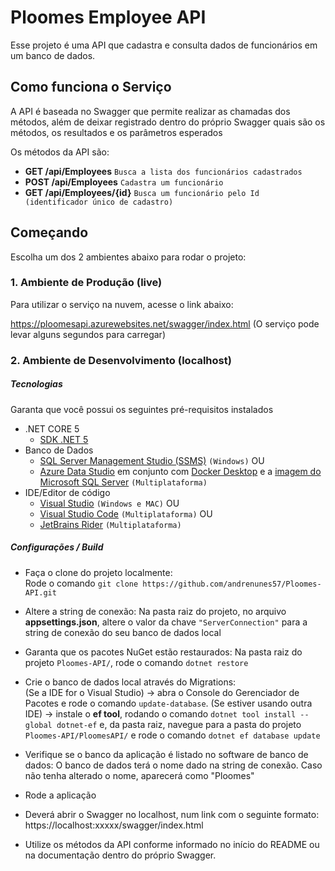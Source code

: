 # Ploomes Employee API

Esse projeto é uma API que cadastra e consulta dados de funcionários em um banco de dados.  

## Como funciona o Serviço
A API é baseada no Swagger que permite realizar as chamadas dos métodos, além de deixar registrado dentro do próprio Swagger quais são os métodos, os resultados e os parâmetros esperados

Os métodos da API são: 

 * **GET /api/Employees** `Busca a lista dos funcionários cadastrados`
 * **POST /api/Employees** `Cadastra um funcionário` 
 * **GET /api/Employees/{id}** `Busca um funcionário pelo Id (identificador único de cadastro)`

## Começando
Escolha um dos 2 ambientes abaixo para rodar o projeto:

### 1. Ambiente de Produção (live)

Para utilizar o serviço na nuvem, acesse o link abaixo:

https://ploomesapi.azurewebsites.net/swagger/index.html
(O serviço pode levar alguns segundos para carregar)


### 2. Ambiente de Desenvolvimento (localhost)

##### Tecnologias 
Garanta que você possui os seguintes pré-requisitos instalados

  * .NET CORE 5
    * [SDK .NET 5](https://dotnet.microsoft.com/en-us/download/dotnet/5.0)
  * Banco de Dados
    * [SQL Server Management Studio (SSMS)](https://docs.microsoft.com/pt-br/sql/ssms/download-sql-server-management-studio-ssms?view=sql-server-ver15#download-ssms) `(Windows)`
      OU 
    * [Azure Data Studio](https://docs.microsoft.com/pt-br/sql/azure-data-studio/download-azure-data-studio?view=sql-server-ver15#download-azure-data-studio) em conjunto com [Docker Desktop](https://www.docker.com/products/docker-desktop/) e a [imagem do Microsoft SQL Server](https://hub.docker.com/_/microsoft-mssql-server)  `(Multiplataforma)`
  * IDE/Editor de código
    * [Visual Studio](https://visualstudio.microsoft.com/pt-br/downloads/) `(Windows e MAC)`
    OU
    * [Visual Studio Code](https://code.visualstudio.com/download) `(Multiplataforma)`
    OU
    * [JetBrains Rider](https://www.jetbrains.com/pt-br/rider/download/#section=windows) `(Multiplataforma)`

##### Configurações / Build

  * Faça o clone do projeto localmente:  
Rode o comando `git clone https://github.com/andrenunes57/Ploomes-API.git`

  * Altere a string de conexão: 
Na pasta raiz do projeto, no arquivo **appsettings.json**, altere o valor da chave `"ServerConnection"` para a string de conexão do seu banco de dados local

  * Garanta que os pacotes NuGet estão restaurados:
Na pasta raiz do projeto `Ploomes-API/`, rode o comando `dotnet restore`

  * Crie o banco de dados local através do Migrations:  
(Se a IDE for o Visual Studio) -> abra o Console do Gerenciador de Pacotes e rode o comando `update-database`. 
(Se estiver usando outra IDE) -> instale o **ef tool**, rodando o comando `dotnet tool install --global dotnet-ef` e, da pasta raiz, navegue para a pasta do projeto `Ploomes-API/PloomesAPI/` e rode o comando `dotnet ef database update` 

  * Verifique se o banco da aplicação é listado no software de banco de dados:
O banco de dados terá o nome dado na string de conexão. Caso não tenha alterado o nome, aparecerá como "Ploomes"

  * Rode a aplicação

  * Deverá abrir o Swagger no localhost, num link com o seguinte formato: https://localhost:xxxxx/swagger/index.html

  * Utilize os métodos da API conforme informado no início do README ou na documentação dentro do próprio Swagger.

